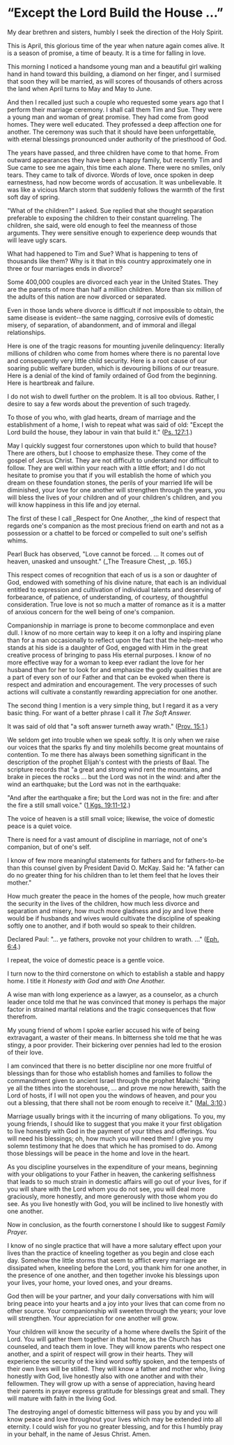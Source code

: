 # “Except the Lord Build the House …”

My dear brethren and sisters, humbly I seek the direction of the Holy Spirit.

This is April, this glorious time of the year when nature again comes alive.
It is a season of promise, a time of beauty. It is a time for falling in love.

This morning I noticed a handsome young man and a beautiful girl walking hand
in hand toward this building, a diamond on her finger, and I surmised that
soon they will be married, as will scores of thousands of others across the
land when April turns to May and May to June.

And then I recalled just such a couple who requested some years ago that I
perform their marriage ceremony. I shall call them Tim and Sue. They were a
young man and woman of great promise. They had come from good homes. They were
well educated. They professed a deep affection one for another. The ceremony
was such that it should have been unforgettable, with eternal blessings
pronounced under authority of the priesthood of God.

The years have passed, and three children have come to that home. From outward
appearances they have been a happy family, but recently Tim and Sue came to
see me again, this time each alone. There were no smiles, only tears. They
came to talk of divorce. Words of love, once spoken in deep earnestness, had
now become words of accusation. It was unbelievable. It was like a vicious
March storm that suddenly follows the warmth of the first soft day of spring.

"What of the children?" I asked. Sue replied that she thought separation
preferable to exposing the children to their constant quarreling. The
children, she said, were old enough to feel the meanness of those arguments.
They were sensitive enough to experience deep wounds that will leave ugly
scars.

What had happened to Tim and Sue? What is happening to tens of thousands like
them? Why is it that in this country approximately one in three or four
marriages ends in divorce?

Some 400,000 couples are divorced each year in the United States. They are the
parents of more than half a million children. More than six million of the
adults of this nation are now divorced or separated.

Even in those lands where divorce is difficult if not impossible to obtain,
the same disease is evident--the same nagging, corrosive evils of domestic
misery, of separation, of abandonment, and of immoral and illegal
relationships.

Here is one of the tragic reasons for mounting juvenile delinquency: literally
millions of children who come from homes where there is no parental love and
consequently very little child security. Here is a root cause of our soaring
public welfare burden, which is devouring billions of our treasure. Here is a
denial of the kind of family ordained of God from the beginning. Here is
heartbreak and failure.

I do not wish to dwell further on the problem. It is all too obvious. Rather,
I desire to say a few words about the prevention of such tragedy.

To those of you who, with glad hearts, dream of marriage and the establishment
of a home, I wish to repeat what was said of old: "Except the Lord build the
house, they labour in vain that build it." ([Ps.
127:1](https://www.lds.org/scriptures/ot/ps/127.1?lang=eng#0).)

May I quickly suggest four cornerstones upon which to build that house? There
are others, but I choose to emphasize these. They come of the gospel of Jesus
Christ. They are not difficult to understand nor difficult to follow. They are
well within your reach with a little effort; and I do not hesitate to promise
you that if you will establish the home of which you dream on these foundation
stones, the perils of your married life will be diminished, your love for one
another will strengthen through the years, you will bless the lives of your
children and of your children's children, and you will know happiness in this
life and joy eternal.

The first of these I call _Respect for One Another, _the kind of respect that
regards one's companion as the most precious friend on earth and not as a
possession or a chattel to be forced or compelled to suit one's selfish whims.

Pearl Buck has observed, "Love cannot be forced. ... It comes out of heaven,
unasked and unsought." (_The Treasure Chest, _p. 165.)

This respect comes of recognition that each of us is a son or daughter of God,
endowed with something of his divine nature, that each is an individual
entitled to expression and cultivation of individual talents and deserving of
forbearance, of patience, of understanding, of courtesy, of thoughtful
consideration. True love is not so much a matter of romance as it is a matter
of anxious concern for the well being of one's companion.

Companionship in marriage is prone to become commonplace and even dull. I know
of no more certain way to keep it on a lofty and inspiring plane than for a
man occasionally to reflect upon the fact that the help-meet who stands at his
side is a daughter of God, engaged with Him in the great creative process of
bringing to pass His eternal purposes. I know of no more effective way for a
woman to keep ever radiant the love for her husband than for her to look for
and emphasize the godly qualities that are a part of every son of our Father
and that can be evoked when there is respect and admiration and encouragement.
The very processes of such actions will cultivate a constantly rewarding
appreciation for one another.

The second thing I mention is a very simple thing, but I regard it as a very
basic thing. For want of a better phrase I call it _The Soft Answer._

It was said of old that "a soft answer turneth away wrath." ([Prov.
15:1](https://www.lds.org/scriptures/ot/prov/15.1?lang=eng#0).)

We seldom get into trouble when we speak softly. It is only when we raise our
voices that the sparks fly and tiny molehills become great mountains of
contention. To me there has always been something significant in the
description of the prophet Elijah's contest with the priests of Baal. The
scripture records that "a great and strong wind rent the mountains, and brake
in pieces the rocks ... but the Lord was not in the wind: and after the wind an
earthquake; but the Lord was not in the earthquake:

"And after the earthquake a fire; but the Lord was not in the fire: and after
the fire a still small voice." ([1 Kgs.
19:11-12](https://www.lds.org/scriptures/ot/1-kgs/19.11-12?lang=eng#10).)

The voice of heaven is a still small voice; likewise, the voice of domestic
peace is a quiet voice.

There is need for a vast amount of discipline in marriage, not of one's
companion, but of one's self.

I know of few more meaningful statements for fathers and for fathers-to-be
than this counsel given by President David O. McKay. Said he: "A father can do
no greater thing for his children than to let them feel that he loves their
mother."

How much greater the peace in the homes of the people, how much greater the
security in the lives of the children, how much less divorce and separation
and misery, how much more gladness and joy and love there would be if husbands
and wives would cultivate the discipline of speaking softly one to another,
and if both would so speak to their children.

Declared Paul: "... ye fathers, provoke not your children to wrath. ..." ([Eph.
6:4](https://www.lds.org/scriptures/nt/eph/6.4?lang=eng#3).)

I repeat, the voice of domestic peace is a gentle voice.

I turn now to the third cornerstone on which to establish a stable and happy
home. I title it _Honesty with God and with One Another._

A wise man with long experience as a lawyer, as a counselor, as a church
leader once told me that he was convinced that money is perhaps the major
factor in strained marital relations and the tragic consequences that flow
therefrom.

My young friend of whom I spoke earlier accused his wife of being extravagant,
a waster of their means. In bitterness she told me that he was stingy, a poor
provider. Their bickering over pennies had led to the erosion of their love.

I am convinced that there is no better discipline nor one more fruitful of
blessings than for those who establish homes and families to follow the
commandment given to ancient Israel through the prophet Malachi: "Bring ye all
the tithes into the storehouse, ... and prove me now herewith, saith the Lord of
hosts, if I will not open you the windows of heaven, and pour you out a
blessing, that there shall not be room enough to receive it." ([Mal.
3:10](https://www.lds.org/scriptures/ot/mal/3.10?lang=eng#9).)

Marriage usually brings with it the incurring of many obligations. To you, my
young friends, I should like to suggest that you make it your first obligation
to live honestly with God in the payment of your tithes and offerings. You
will need his blessings; oh, how much you will need them! I give you my solemn
testimony that he does that which he has promised to do. Among those blessings
will be peace in the home and love in the heart.

As you discipline yourselves in the expenditure of your means, beginning with
your obligations to your Father in heaven, the cankering selfishness that
leads to so much strain in domestic affairs will go out of your lives, for if
you will share with the Lord whom you do not see, you will deal more
graciously, more honestly, and more generously with those whom you do see. As
you live honestly with God, you will be inclined to live honestly with one
another.

Now in conclusion, as the fourth cornerstone I should like to suggest _Family
Prayer._

I know of no single practice that will have a more salutary effect upon your
lives than the practice of kneeling together as you begin and close each day.
Somehow the little storms that seem to afflict every marriage are dissipated
when, kneeling before the Lord, you thank him for one another, in the presence
of one another, and then together invoke his blessings upon your lives, your
home, your loved ones, and your dreams.

God then will be your partner, and your daily conversations with him will
bring peace into your hearts and a joy into your lives that can come from no
other source. Your companionship will sweeten through the years; your love
will strengthen. Your appreciation for one another will grow.

Your children will know the security of a home where dwells the Spirit of the
Lord. You will gather them together in that home, as the Church has counseled,
and teach them in love. They will know parents who respect one another, and a
spirit of respect will grow in their hearts. They will experience the security
of the kind word softly spoken, and the tempests of their own lives will be
stilled. They will know a father and mother who, living honestly with God,
live honestly also with one another and with their fellowmen. They will grow
up with a sense of appreciation, having heard their parents in prayer express
gratitude for blessings great and small. They will mature with faith in the
living God.

The destroying angel of domestic bitterness will pass you by and you will know
peace and love throughout your lives which may be extended into all eternity.
I could wish for you no greater blessing, and for this I humbly pray in your
behalf, in the name of Jesus Christ. Amen.

